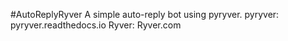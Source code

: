#AutoReplyRyver
A simple auto-reply bot using pyryver. 
pyryver: pyryver.readthedocs.io
Ryver: Ryver.com


